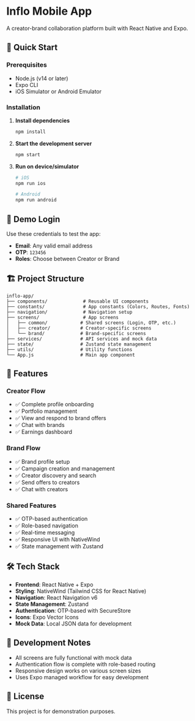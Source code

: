 # Inflo Mobile App

A creator-brand collaboration platform built with React Native and Expo.

## 🚀 Quick Start

### Prerequisites
- Node.js (v14 or later)
- Expo CLI
- iOS Simulator or Android Emulator

### Installation

1. **Install dependencies**
   ```bash
   npm install
   ```

2. **Start the development server**
   ```bash
   npm start
   ```

3. **Run on device/simulator**
   ```bash
   # iOS
   npm run ios
   
   # Android
   npm run android
   ```

## 📱 Demo Login

Use these credentials to test the app:

- **Email**: Any valid email address
- **OTP**: `123456`
- **Roles**: Choose between Creator or Brand

## 🏗️ Project Structure

```
inflo-app/
├── components/             # Reusable UI components
├── constants/              # App constants (Colors, Routes, Fonts)
├── navigation/             # Navigation setup
├── screens/                # App screens
│   ├── common/            # Shared screens (Login, OTP, etc.)
│   ├── creator/           # Creator-specific screens
│   └── brand/             # Brand-specific screens
├── services/              # API services and mock data
├── state/                 # Zustand state management
├── utils/                 # Utility functions
└── App.js                 # Main app component
```

## 🎨 Features

### Creator Flow
- ✅ Complete profile onboarding
- ✅ Portfolio management
- ✅ View and respond to brand offers
- ✅ Chat with brands
- ✅ Earnings dashboard

### Brand Flow
- ✅ Brand profile setup
- ✅ Campaign creation and management
- ✅ Creator discovery and search
- ✅ Send offers to creators
- ✅ Chat with creators

### Shared Features
- ✅ OTP-based authentication
- ✅ Role-based navigation
- ✅ Real-time messaging
- ✅ Responsive UI with NativeWind
- ✅ State management with Zustand

## 🛠️ Tech Stack

- **Frontend**: React Native + Expo
- **Styling**: NativeWind (Tailwind CSS for React Native)
- **Navigation**: React Navigation v6
- **State Management**: Zustand
- **Authentication**: OTP-based with SecureStore
- **Icons**: Expo Vector Icons
- **Mock Data**: Local JSON data for development

## 📝 Development Notes

- All screens are fully functional with mock data
- Authentication flow is complete with role-based routing
- Responsive design works on various screen sizes
- Uses Expo managed workflow for easy development

## 📄 License

This project is for demonstration purposes. 